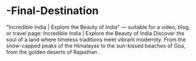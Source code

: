 # -Final-Destination
 "Incredible India | Explore the Beauty of India" — suitable for a video, blog, or travel page:  Incredible India | Explore the Beauty of India  Discover the soul of a land where timeless traditions meet vibrant modernity. From the snow-capped peaks of the Himalayas to the sun-kissed beaches of Goa, from the golden deserts of Rajasthan .
